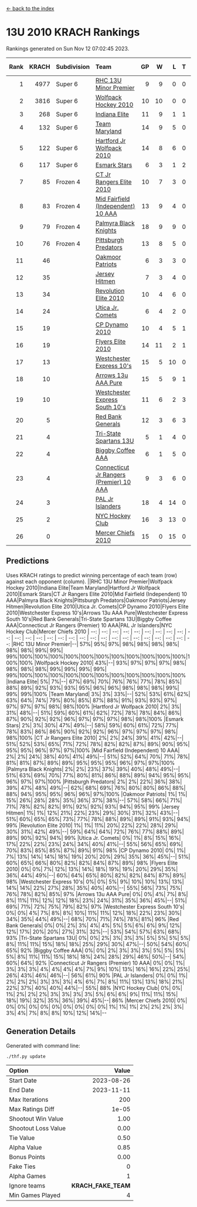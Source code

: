 [<- back to the index](readme.md)
# 13U 2010 KRACH Rankings
Rankings generated on Sun Nov 12 07:02:45 2023.

Rank|KRACH|Subdivision|Team|GP|W|L|T|OTW|OTL|SoS|Exp Wins|Win Diff
---:|---:|:---|:---|---:|---:|---:|---:|---:|---:|---:|---:|---:
1|4977|Super 6|[RHC 13U Minor Premier](https://gamesheetstats.com/seasons/3664/teams/140959/schedule)|9|9|0|0|1|0|80|9.8|-0.0
2|3816|Super 6|[Wolfpack Hockey 2010](https://gamesheetstats.com/seasons/3664/teams/140960/schedule)|10|10|0|0|0|0|57|10.8|-0.0
3|268|Super 6|[Indiana Elite](https://gamesheetstats.com/seasons/3664/teams/144350/schedule)|11|9|1|1|0|0|48|10.4|0.0
4|132|Super 6|[Team Maryland](https://gamesheetstats.com/seasons/3664/teams/140976/schedule)|14|9|5|0|1|0|709|9.9|0.0
5|122|Super 6|[Hartford Jr Wolfpack 2010](https://gamesheetstats.com/seasons/3664/teams/140957/schedule)|14|8|6|0|0|2|1205|8.8|-0.0
6|117|Super 6|[Esmark Stars](https://gamesheetstats.com/seasons/3664/teams/140972/schedule)|6|3|1|2|0|0|92|4.9|0.0
7|85|Frozen 4|[CT Jr Rangers Elite 2010](https://gamesheetstats.com/seasons/3664/teams/140955/schedule)|10|7|3|0|1|0|479|7.9|0.0
8|83|Frozen 4|[Mid Fairfield (Independent) 10 AAA](https://gamesheetstats.com/seasons/3664/teams/140956/schedule)|13|9|4|0|1|0|569|9.9|0.0
9|79|Frozen 4|[Palmyra Black Knights](https://gamesheetstats.com/seasons/3664/teams/140973/schedule)|18|9|9|0|0|0|974|9.9|0.0
10|76|Frozen 4|[Pittsburgh Predators](https://gamesheetstats.com/seasons/3664/teams/140974/schedule)|13|8|5|0|0|0|83|8.9|0.0
11|46||[Oakmoor Patriots](https://gamesheetstats.com/seasons/3664/teams/162748/schedule)|6|3|3|0|0|0|100|3.9|0.0
12|35||[Jersey Hitmen](https://gamesheetstats.com/seasons/3664/teams/140961/schedule)|7|3|4|0|0|1|674|3.9|0.0
13|34||[Revolution Elite 2010](https://gamesheetstats.com/seasons/3664/teams/140975/schedule)|10|4|6|0|0|0|403|4.9|0.0
14|24||[Utica Jr. Comets](https://gamesheetstats.com/seasons/3664/teams/140970/schedule)|6|4|2|0|2|0|27|4.9|0.0
15|19||[CP Dynamo 2010](https://gamesheetstats.com/seasons/3664/teams/140968/schedule)|10|4|5|1|0|1|51|5.4|0.0
16|19||[Flyers Elite 2010](https://gamesheetstats.com/seasons/3664/teams/140963/schedule)|14|11|2|1|0|0|7|12.4|0.0
17|13||[Westchester Express 10's](https://gamesheetstats.com/seasons/3664/teams/140967/schedule)|15|5|10|0|0|0|366|5.9|0.0
18|10||[Arrows 13u AAA Pure](https://gamesheetstats.com/seasons/3664/teams/140965/schedule)|15|5|9|1|0|0|510|6.4|0.0
19|10||[Westchester Express South 10's](https://gamesheetstats.com/seasons/3664/teams/140971/schedule)|11|6|2|3|0|0|11|8.4|0.0
20|5||[Red Bank Generals](https://gamesheetstats.com/seasons/3664/teams/140962/schedule)|12|3|6|3|0|1|16|5.4|0.0
21|4||[Tri-State Spartans 13U](https://gamesheetstats.com/seasons/3664/teams/144349/schedule)|5|1|4|0|1|0|67|1.9|0.0
22|4||[Biggby Coffee AAA](https://gamesheetstats.com/seasons/3664/teams/144347/schedule)|6|1|5|0|0|1|96|1.9|0.0
23|4||[Connecticut Jr Rangers (Premier) 10 AAA](https://gamesheetstats.com/seasons/3664/teams/140958/schedule)|9|3|6|0|0|0|19|3.9|0.0
24|3||[PAL Jr Islanders](https://gamesheetstats.com/seasons/3664/teams/140969/schedule)|18|4|14|0|0|0|35|4.9|0.0
25|2||[NYC Hockey Club](https://gamesheetstats.com/seasons/3664/teams/140966/schedule)|16|3|13|0|0|1|247|3.9|0.0
26|0||[Mercer Chiefs 2010](https://gamesheetstats.com/seasons/3664/teams/140964/schedule)|15|0|15|0|0|0|20|0.9|0.0

## Predictions
Uses KRACH ratings to predict winning percentage of each team (row) against each opponent (column).
||RHC 13U Minor Premier|Wolfpack Hockey 2010|Indiana Elite|Team Maryland|Hartford Jr Wolfpack 2010|Esmark Stars|CT Jr Rangers Elite 2010|Mid Fairfield (Independent) 10 AAA|Palmyra Black Knights|Pittsburgh Predators|Oakmoor Patriots|Jersey Hitmen|Revolution Elite 2010|Utica Jr. Comets|CP Dynamo 2010|Flyers Elite 2010|Westchester Express 10's|Arrows 13u AAA Pure|Westchester Express South 10's|Red Bank Generals|Tri-State Spartans 13U|Biggby Coffee AAA|Connecticut Jr Rangers (Premier) 10 AAA|PAL Jr Islanders|NYC Hockey Club|Mercer Chiefs 2010
| --: | --: | --: | --: | --: | --: | --: | --: | --: | --: | --: | --: | --: | --: | --: | --: | --: | --: | --: | --: | --: | --: | --: | --: | --: | --: | --: 
|RHC 13U Minor Premier|--| 57%| 95%| 97%| 98%| 98%| 98%| 98%| 98%| 98%| 99%| 99%| 99%|100%|100%|100%|100%|100%|100%|100%|100%|100%|100%|100%|100%|100%
|Wolfpack Hockey 2010| 43%|--| 93%| 97%| 97%| 97%| 98%| 98%| 98%| 98%| 99%| 99%| 99%| 99%| 99%|100%|100%|100%|100%|100%|100%|100%|100%|100%|100%|100%
|Indiana Elite|  5%|  7%|--| 67%| 69%| 70%| 76%| 76%| 77%| 78%| 85%| 88%| 89%| 92%| 93%| 93%| 95%| 96%| 96%| 98%| 98%| 98%| 99%| 99%| 99%|100%
|Team Maryland|  3%|  3%| 33%|--| 52%| 53%| 61%| 62%| 63%| 64%| 74%| 79%| 80%| 85%| 87%| 88%| 91%| 93%| 93%| 97%| 97%| 97%| 97%| 98%| 98%|100%
|Hartford Jr Wolfpack 2010|  2%|  3%| 31%| 48%|--| 51%| 59%| 60%| 61%| 62%| 72%| 78%| 78%| 84%| 86%| 87%| 90%| 92%| 92%| 96%| 97%| 97%| 97%| 98%| 98%|100%
|Esmark Stars|  2%|  3%| 30%| 47%| 49%|--| 58%| 59%| 60%| 61%| 72%| 77%| 78%| 83%| 86%| 86%| 90%| 92%| 92%| 96%| 97%| 97%| 97%| 98%| 98%|100%
|CT Jr Rangers Elite 2010|  2%|  2%| 24%| 39%| 41%| 42%|--| 51%| 52%| 53%| 65%| 71%| 72%| 78%| 82%| 82%| 87%| 89%| 90%| 95%| 95%| 95%| 96%| 97%| 97%|100%
|Mid Fairfield (Independent) 10 AAA|  2%|  2%| 24%| 38%| 40%| 41%| 49%|--| 51%| 52%| 64%| 70%| 71%| 78%| 81%| 81%| 87%| 89%| 89%| 95%| 95%| 95%| 96%| 97%| 97%|100%
|Palmyra Black Knights|  2%|  2%| 23%| 37%| 39%| 40%| 48%| 49%|--| 51%| 63%| 69%| 70%| 77%| 80%| 81%| 86%| 88%| 89%| 94%| 95%| 95%| 96%| 97%| 97%|100%
|Pittsburgh Predators|  2%|  2%| 22%| 36%| 38%| 39%| 47%| 48%| 49%|--| 62%| 68%| 69%| 76%| 80%| 80%| 86%| 88%| 88%| 94%| 95%| 95%| 96%| 96%| 97%|100%
|Oakmoor Patriots|  1%|  1%| 15%| 26%| 28%| 28%| 35%| 36%| 37%| 38%|--| 57%| 58%| 66%| 71%| 71%| 78%| 82%| 82%| 91%| 92%| 92%| 93%| 94%| 95%| 99%
|Jersey Hitmen|  1%|  1%| 12%| 21%| 22%| 23%| 29%| 30%| 31%| 32%| 43%|--| 51%| 60%| 65%| 65%| 73%| 77%| 78%| 88%| 89%| 89%| 91%| 93%| 94%| 99%
|Revolution Elite 2010|  1%|  1%| 11%| 20%| 22%| 22%| 28%| 29%| 30%| 31%| 42%| 49%|--| 59%| 64%| 64%| 72%| 76%| 77%| 88%| 89%| 89%| 90%| 92%| 94%| 99%
|Utica Jr. Comets|  0%|  1%|  8%| 15%| 16%| 17%| 22%| 22%| 23%| 24%| 34%| 40%| 41%|--| 55%| 56%| 65%| 69%| 70%| 83%| 85%| 85%| 87%| 89%| 91%| 98%
|CP Dynamo 2010|  0%|  1%|  7%| 13%| 14%| 14%| 18%| 19%| 20%| 20%| 29%| 35%| 36%| 45%|--| 51%| 60%| 65%| 66%| 80%| 82%| 82%| 84%| 87%| 89%| 98%
|Flyers Elite 2010|  0%|  0%|  7%| 12%| 13%| 14%| 18%| 19%| 19%| 20%| 29%| 35%| 36%| 44%| 49%|--| 60%| 64%| 65%| 80%| 82%| 82%| 84%| 87%| 89%| 98%
|Westchester Express 10's|  0%|  0%|  5%|  9%| 10%| 10%| 13%| 13%| 14%| 14%| 22%| 27%| 28%| 35%| 40%| 40%|--| 55%| 56%| 73%| 75%| 76%| 78%| 82%| 85%| 97%
|Arrows 13u AAA Pure|  0%|  0%|  4%|  7%|  8%|  8%| 11%| 11%| 12%| 12%| 18%| 23%| 24%| 31%| 35%| 36%| 45%|--| 51%| 69%| 71%| 72%| 75%| 79%| 82%| 97%
|Westchester Express South 10's|  0%|  0%|  4%|  7%|  8%|  8%| 10%| 11%| 11%| 12%| 18%| 22%| 23%| 30%| 34%| 35%| 44%| 49%|--| 68%| 70%| 71%| 74%| 78%| 81%| 96%
|Red Bank Generals|  0%|  0%|  2%|  3%|  4%|  4%|  5%|  5%|  6%|  6%|  9%| 12%| 12%| 17%| 20%| 20%| 27%| 31%| 32%|--| 53%| 54%| 57%| 63%| 68%| 93%
|Tri-State Spartans 13U|  0%|  0%|  2%|  3%|  3%|  3%|  5%|  5%|  5%|  5%|  8%| 11%| 11%| 15%| 18%| 18%| 25%| 29%| 30%| 47%|--| 50%| 54%| 60%| 65%| 92%
|Biggby Coffee AAA|  0%|  0%|  2%|  3%|  3%|  3%|  5%|  5%|  5%|  5%|  8%| 11%| 11%| 15%| 18%| 18%| 24%| 28%| 29%| 46%| 50%|--| 54%| 60%| 64%| 92%
|Connecticut Jr Rangers (Premier) 10 AAA|  0%|  0%|  1%|  3%|  3%|  3%|  4%|  4%|  4%|  4%|  7%|  9%| 10%| 13%| 16%| 16%| 22%| 25%| 26%| 43%| 46%| 46%|--| 56%| 61%| 90%
|PAL Jr Islanders|  0%|  0%|  1%|  2%|  2%|  2%|  3%|  3%|  3%|  4%|  6%|  7%|  8%| 11%| 13%| 13%| 18%| 21%| 22%| 37%| 40%| 40%| 44%|--| 55%| 88%
|NYC Hockey Club|  0%|  0%|  1%|  2%|  2%|  2%|  3%|  3%|  3%|  3%|  5%|  6%|  6%|  9%| 11%| 11%| 15%| 18%| 19%| 32%| 35%| 36%| 39%| 45%|--| 86%
|Mercer Chiefs 2010|  0%|  0%|  0%|  0%|  0%|  0%|  0%|  0%|  0%|  0%|  1%|  1%|  1%|  2%|  2%|  2%|  3%|  3%|  4%|  7%|  8%|  8%| 10%| 12%| 14%|--

## Generation Details

Generated with command line:
```
./thf.py update
```

| Option | Value |
| :----- | ----: |
| Start Date | 2023-08-26 |
| End Date | 2023-11-11 |
| Max Iterations | 200 |
| Max Ratings Diff | 1e-05 |
| Shootout Win Value | 1.00 |
| Shootout Loss Value | 0.00 |
| Tie Value | 0.50 |
| Alpha Value | 0.85 |
| Bonus Points | 0.00 |
| Fake Ties | 0 |
| Alpha Games | 1 |
| Ignore teams | __KRACH_FAKE_TEAM__ |
| Min Games Played | 4 |

